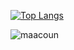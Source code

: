 [![Top Langs](https://github-readme-stats.vercel.app/api/top-langs/?username=romprin019&layout=compact&theme=dark)](https://github.com/anuraghazra/github-readme-stats)
<p><img align="center" src="https://github-readme-streak-stats.herokuapp.com/?user=maacoun&" alt="maacoun" /></p>
